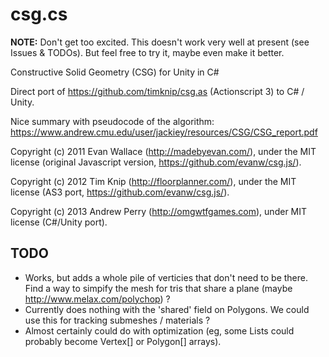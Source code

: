 csg.cs
======

**NOTE:** Don't get too excited. This doesn't work very well at present (see Issues & TODOs). But feel free to try it, maybe even make it better.

Constructive Solid Geometry (CSG) for Unity in C#

Direct port of https://github.com/timknip/csg.as (Actionscript 3) to C# / Unity.

Nice summary with pseudocode of the algorithm: https://www.andrew.cmu.edu/user/jackiey/resources/CSG/CSG_report.pdf


Copyright (c) 2011 Evan Wallace (http://madebyevan.com/), under the MIT license (original Javascript version, https://github.com/evanw/csg.js/).

Copyright (c) 2012 Tim Knip (http://floorplanner.com/), under the MIT license (AS3 port, https://github.com/evanw/csg.js/).

Copyright (c) 2013 Andrew Perry (http://omgwtfgames.com), under MIT license (C#/Unity port).


TODO
----
* Works, but adds a whole pile of verticies that don't need to be there. Find a way to simpify the mesh for tris that share a plane (maybe http://www.melax.com/polychop) ?
* Currently does nothing with the 'shared' field on Polygons. We could use this for tracking submeshes / materials ?
* Almost certainly could do with optimization (eg, some Lists could probably become Vertex[] or Polygon[] arrays).
